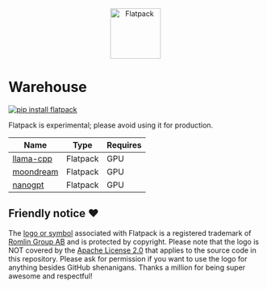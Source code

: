 <div align="center">
  <img src="https://romlin.com/wp-content/uploads/2023/05/flatpack_ai_logo.svg" width="100" height="100" alt="Flatpack">
</div>

# Warehouse

[![pip install flatpack](https://img.shields.io/badge/pip%20install-flatpack-5865f2)](https://pypi.org/project/flatpack/)

Flatpack is experimental; please avoid using it for production.

| Name                                                                                            | Type     | Requires |
|-------------------------------------------------------------------------------------------------|----------|----------|
| [llama-cpp](https://github.com/romlingroup/flatpack-ai/tree/main/warehouse/llama-cpp)           | Flatpack | GPU      |
| [moondream](https://github.com/romlingroup/flatpack-ai/tree/main/warehouse/moondream)           | Flatpack | GPU      |
| [nanogpt](https://github.com/romlingroup/flatpack-ai/tree/main/warehouse/nanogpt) | Flatpack | GPU      |

## Friendly notice ❤️

The [logo or symbol](https://romlin.com/wp-content/uploads/2023/05/flatpack_ai_logo.svg) associated with Flatpack is a
registered trademark of [Romlin Group AB](https://romlin.com) and is protected by copyright. Please note that the logo
is NOT covered by the [Apache License 2.0](https://www.apache.org/licenses/LICENSE-2.0) that applies to the source code
in this repository. Please ask for permission if you want to use the logo for anything besides GitHub shenanigans.
Thanks a million for being super awesome and respectful!
